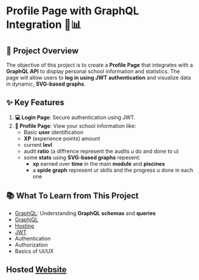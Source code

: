 # Profile Page with GraphQL Integration 📝📊

## 🚀 Project Overview
The objective of this project is to create a **Profile Page** that integrates with a **GraphQL API** to display personal school information and statistics. The page will allow users to **log in using JWT authentication** and visualize data in dynamic, **SVG-based graphs**.

## ✨ Key Features
1. **💻 Login Page**: Secure authentication using JWT.
2. **👤 Profile Page**: View your school information like:
    + Basic **user** identification
    + **XP** (experience points) amount
    + current **levl**
    + audit **ratio** (a diffrence represent the audits u do and done to u)
    + some **stats** using **SVG-based graphs** repesent:
        + **xp** earned over **time** in the main **module** and **piscines**
        + a **spide graph** represent ur skills and the progress u done in each one
## 📚 What To Learn from This Project
+ [GraphQL](https://graphql.com/learn): Understanding **GraphQL schemas** and **queries**
+ [GraphiQL](https://github.com/graphql/graphiql)
+ [Hosting](https://en.wikipedia.org/wiki/Web_hosting_service)
+ [JWT](https://jwt.io/introduction)
+ Authentication
+ Authorization
+ Basics of UI/UX

## Hosted [Website](#)